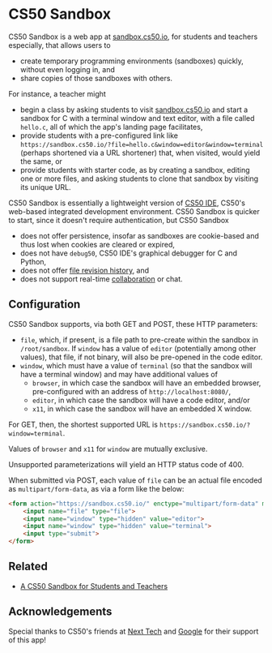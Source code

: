 # CS50 Sandbox

CS50 Sandbox is a web app at [sandbox.cs50.io](https://sandbox.cs50.io/), for students and teachers especially, that allows users to

* create temporary programming environments (sandboxes) quickly, without even logging in, and 
* share copies of those sandboxes with others.

For instance, a teacher might

* begin a class by asking students to visit [sandbox.cs50.io](https://sandbox.cs50.io/) and start a sandbox for C with a terminal window and text editor, with a file called `hello.c`, all of which the app's landing page facilitates,
* provide students with a pre-configured link like `https://sandbox.cs50.io/?file=hello.c&window=editor&window=terminal` (perhaps shortened via a URL shortener) that, when visited, would yield the same, or
* provide students with starter code, as by creating a sandbox, editing one or more files, and asking students to clone that sandbox by visiting its unique URL.

CS50 Sandbox is essentially a lightweight version of [CS50 IDE](https://cs50.io/), CS50's web-based integrated development environment. CS50 Sandbox is quicker to start, since it doesn't require authentication, but CS50 Sandbox

* does not offer persistence, insofar as sandboxes are cookie-based and thus lost when cookies are cleared or expired,
* does not have `debug50`, CS50 IDE's graphical debugger for C and Python,
* does not offer [file revision history](https://docs.c9.io/docs/file-revision-history), and
* does not support real-time [collaboration](https://docs.c9.io/docs/share-a-workspace#section-collaboration-features) or chat.

## Configuration

CS50 Sandbox supports, via both GET and POST, these HTTP parameters:

* `file`, which, if present, is a file path to pre-create within the sandbox in `/root/sandbox`. If `window` has a value of `editor` (potentially among other values), that file, if not binary, will also be pre-opened in the code editor.
* `window`, which must have a value of `terminal` (so that the sandbox will have a terminal window) and may have additional values of
  * `browser`, in which case the sandbox will have an embedded browser, pre-configured with an address of `http://localhost:8080/`,
  * `editor`, in which case the sandbox will have a code editor, and/or
  * `x11`, in which case the sandbox will have an embedded X window.

For GET, then, the shortest supported URL is `https://sandbox.cs50.io/?window=terminal`.

Values of `browser` and `x11` for `window` are mutually exclusive.

Unsupported parameterizations will yield an HTTP status code of 400.

When submitted via POST, each value of `file` can be an actual file encoded as `multipart/form-data`, as via a form like the below:

```html
<form action="https://sandbox.cs50.io/" enctype="multipart/form-data" method="post">
    <input name="file" type="file">
    <input name="window" type="hidden" value="editor">
    <input name="window" type="hidden" value="terminal">
    <input type="submit">
</form>
```

## Related

* [A CS50 Sandbox for Students and Teachers](https://medium.com/@cs50/a-cs50-sandbox-for-students-and-teachers-7331ba257ed6)

## Acknowledgements

Special thanks to CS50's friends at [Next Tech](https://next.tech/) and [Google](https://www.google.com/) for their support of this app!
